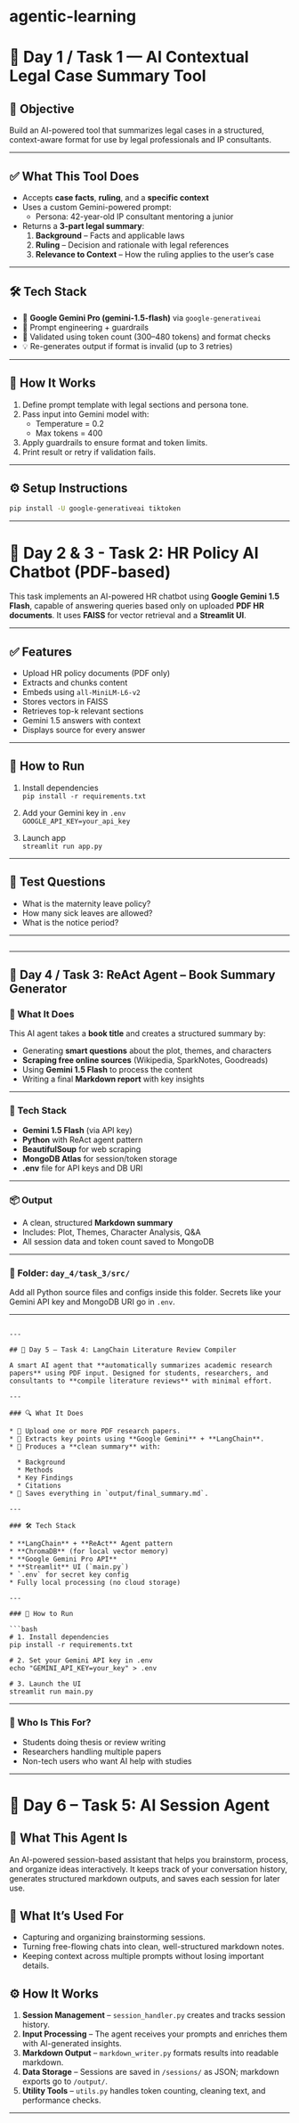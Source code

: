# agentic-learning

# 📅 Day 1 / Task 1 — AI Contextual Legal Case Summary Tool

## 🧠 Objective
Build an AI-powered tool that summarizes legal cases in a structured, context-aware format for use by legal professionals and IP consultants.

---

## ✅ What This Tool Does
- Accepts **case facts**, **ruling**, and a **specific context**
- Uses a custom Gemini-powered prompt:
  - Persona: 42-year-old IP consultant mentoring a junior
- Returns a **3-part legal summary**:
  1. **Background** – Facts and applicable laws
  2. **Ruling** – Decision and rationale with legal references
  3. **Relevance to Context** – How the ruling applies to the user’s case

---

## 🛠️ Tech Stack
- 🧠 **Google Gemini Pro (gemini-1.5-flash)** via `google-generativeai`
- 🔗 Prompt engineering + guardrails
- 🧪 Validated using token count (300–480 tokens) and format checks
- 💡 Re-generates output if format is invalid (up to 3 retries)

---

## 🧩 How It Works
1. Define prompt template with legal sections and persona tone.
2. Pass input into Gemini model with:
   - Temperature = 0.2
   - Max tokens = 400
3. Apply guardrails to ensure format and token limits.
4. Print result or retry if validation fails.

---

## ⚙️ Setup Instructions

```bash
pip install -U google-generativeai tiktoken
```

---
# 📁 Day 2 & 3 - Task 2: HR Policy AI Chatbot (PDF-based)

This task implements an AI-powered HR chatbot using **Google Gemini 1.5 Flash**, capable of answering queries based only on uploaded **PDF HR documents**. It uses **FAISS** for vector retrieval and a **Streamlit UI**.

---

## ✅ Features

- Upload HR policy documents (PDF only)
- Extracts and chunks content
- Embeds using `all-MiniLM-L6-v2`
- Stores vectors in FAISS
- Retrieves top-k relevant sections
- Gemini 1.5 answers with context
- Displays source for every answer

---

## 🔧 How to Run

1. Install dependencies  
   `pip install -r requirements.txt`

2. Add your Gemini key in `.env`  
   `GOOGLE_API_KEY=your_api_key`

3. Launch app  
   `streamlit run app.py`

---

## 🧪 Test Questions

- What is the maternity leave policy?
- How many sick leaves are allowed?
- What is the notice period?

---


```
```
---

## 📘 Day 4 / Task 3: ReAct Agent – Book Summary Generator

### 🧠 What It Does

This AI agent takes a **book title** and creates a structured summary by:

* Generating **smart questions** about the plot, themes, and characters
* **Scraping free online sources** (Wikipedia, SparkNotes, Goodreads)
* Using **Gemini 1.5 Flash** to process the content
* Writing a final **Markdown report** with key insights

---

### 🔧 Tech Stack

* **Gemini 1.5 Flash** (via API key)
* **Python** with ReAct agent pattern
* **BeautifulSoup** for web scraping
* **MongoDB Atlas** for session/token storage
* **.env** file for API keys and DB URI

---

### 📦 Output

* A clean, structured **Markdown summary**
* Includes: Plot, Themes, Character Analysis, Q\&A
* All session data and token count saved to MongoDB

---

### 📂 Folder: `day_4/task_3/src/`

Add all Python source files and configs inside this folder.
Secrets like your Gemini API key and MongoDB URI go in `.env`.

---
```

---

## 📘 Day 5 – Task 4: LangChain Literature Review Compiler

A smart AI agent that **automatically summarizes academic research papers** using PDF input. Designed for students, researchers, and consultants to **compile literature reviews** with minimal effort.

---

### 🔍 What It Does

* 📂 Upload one or more PDF research papers.
* 🧠 Extracts key points using **Google Gemini** + **LangChain**.
* 🧾 Produces a **clean summary** with:

  * Background
  * Methods
  * Key Findings
  * Citations
* 📝 Saves everything in `output/final_summary.md`.

---

### 🛠️ Tech Stack

* **LangChain** + **ReAct** Agent pattern
* **ChromaDB** (for local vector memory)
* **Google Gemini Pro API**
* **Streamlit** UI (`main.py`)
* `.env` for secret key config
* Fully local processing (no cloud storage)

---

### 🚀 How to Run

```bash
# 1. Install dependencies
pip install -r requirements.txt

# 2. Set your Gemini API key in .env
echo "GEMINI_API_KEY=your_key" > .env

# 3. Launch the UI
streamlit run main.py
```

---

### 🙋 Who Is This For?

* Students doing thesis or review writing
* Researchers handling multiple papers
* Non-tech users who want AI help with studies



---

# 📄 Day 6 – Task 5: AI Session Agent

## 🧠 What This Agent Is

An AI-powered session-based assistant that helps you brainstorm, process, and organize ideas interactively. It keeps track of your conversation history, generates structured markdown outputs, and saves each session for later use.

## 🎯 What It’s Used For

* Capturing and organizing brainstorming sessions.
* Turning free-flowing chats into clean, well-structured markdown notes.
* Keeping context across multiple prompts without losing important details.

## ⚙️ How It Works

1. **Session Management** – `session_handler.py` creates and tracks session history.
2. **Input Processing** – The agent receives your prompts and enriches them with AI-generated insights.
3. **Markdown Output** – `markdown_writer.py` formats results into readable markdown.
4. **Data Storage** – Sessions are saved in `/sessions/` as JSON; markdown exports go to `/output/`.
5. **Utility Tools** – `utils.py` handles token counting, cleaning text, and performance checks.

---



